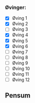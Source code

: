 
### Øvinger:
- [x] Øving 1
- [x] Øving 2
- [ ] Øving 3
- [x] Øving 4
- [x] Øving 5
- [x] Øving 6
- [ ] Øving 7
- [ ] Øving 8
- [ ] Øving 9
- [ ] Øving 10
- [ ] Øving 11
- [ ] Øving 12

## Pensum
